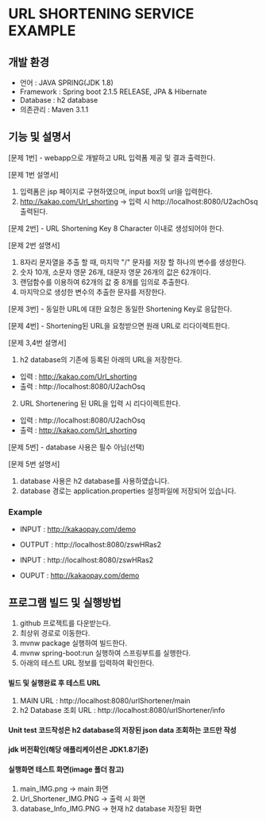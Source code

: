 # URL SHORTENING SERVICE EXAMPLE

## 개발 환경

- 언어 : JAVA SPRING(JDK 1.8)
- Framework : Spring boot 2.1.5 RELEASE, JPA & Hibernate
- Database : h2 database
- 의존관리 : Maven 3.1.1

## 기능 및 설명서

[문제 1번] - webapp으로 개발하고 URL 입력폼 제공 및 결과 출력한다.

[문제 1번 설명서]
 1. 입력폼은 jsp 페이지로 구현하였으며, input box의 url을 입력한다.
 2. http://kakao.com/Url_shorting -> 입력 시 http://localhost:8080/U2achOsq 출력된다.

[문제 2번] - URL Shortening Key 8 Character 이내로 생성되어야 한다.

[문제 2번 설명서]
 1. 8자리 문자열을 추출 할 때, 마지막 "/" 문자를 저장 할 하나의 변수를 생성한다.
 2. 숫자 10개, 소문자 영문 26개, 대문자 영문 26개의 값은 62개이다.
 3. 랜덤함수를 이용하여 62개의 값 중 8개를 임의로 추출한다.
 4. 마지막으로 생성한 변수의 추출한 문자를 저장한다. 
 
[문제 3번] - 동일한 URL에 대한 요청은 동일한 Shortening Key로 응답한다.

[문제 4번] - Shortening된 URL을 요청받으면 원래 URL로 리다이렉트한다.

[문제 3,4번 설명서] 
 1. h2 database의 기존에 등록된 아래의 URL을 저장한다.
 
  - 입력 : http://kakao.com/Url_shorting
  - 출력 : http://localhost:8080/U2achOsq
  
 2. URL Shortenering 된 URL을 입력 시 리다이렉트한다.
 
  - 입력 : http://localhost:8080/U2achOsq
  - 출력 : http://kakao.com/Url_shorting
  
[문제 5번] - database 사용은 필수 아님(선택)

[문제 5번 설명서]
 1. database 사용은 h2 database를 사용하였습니다.
 2. database 경로는 application.properties 설정파일에 저장되어 있습니다.

### Example

- INPUT : http://kakaopay.com/demo
- OUTPUT : http://localhost:8080/zswHRas2

- INPUT : http://localhost:8080/zswHRas2
- OUPUT : http://kakaopay.com/demo

## 프로그램 빌드 및 실행방법

 1. github 프로젝트를 다운받는다.
 2. 최상위 경로로 이동한다.
 3. mvnw package 실행하여 빌드한다.
 4. mvnw spring-boot:run 실행하여 스프링부트를 실행한다.
 5. 아래의 테스트 URL 정보를 입력하여 확인한다.

#### 빌드 및 실행완료 후 테스트 URL

 1. MAIN URL : http://localhost:8080/urlShortener/main
 2. h2 Database 조회 URL : http://localhost:8080/urlShortener/info

#### Unit test 코드작성은 h2 database의 저장된 json data 조회하는 코드만 작성

#### jdk 버전확인(해당 애플리케이션은 JDK1.8기준)

#### 실행화면 테스트 화면(image 폴더 참고)
 1. main_IMG.png           -> main 화면
 2. Url_Shortener_IMG.PNG  -> 출력 시 화면
 3. database_Info_IMG.PNG  -> 현재 h2 database 저장된 화면
